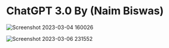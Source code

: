 # ChatGPT 3.0 By (Naim Biswas)


![Screenshot 2023-03-04 160026](https://user-images.githubusercontent.com/67551591/222893718-5f3562fa-c0f7-4440-8b8e-1f64fbdfb49a.png)


![Screenshot 2023-03-06 231552](https://user-images.githubusercontent.com/67551591/223182913-5d5da5a6-98b3-466e-a4cf-194954310453.png)
